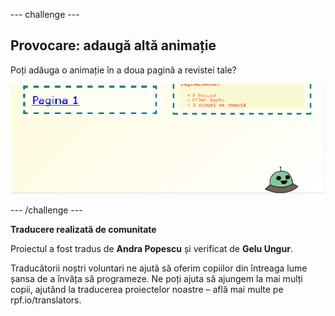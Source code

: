 --- challenge ---

## Provocare: adaugă altă animație

Poți adăuga o animație în a doua pagină a revistei tale?

![captură de ecran](images/magazine-animation-challenge.png)

--- /challenge ---


**Traducere realizată de comunitate**

Proiectul a fost tradus de **Andra Popescu** și verificat de **Gelu Ungur**.

Traducătorii noștri voluntari ne ajută să oferim copiilor din întreaga lume șansa de a învăța să programeze. Ne poți ajuta să ajungem la mai mulți copii, ajutând la traducerea proiectelor noastre – află mai multe pe rpf.io/translators.